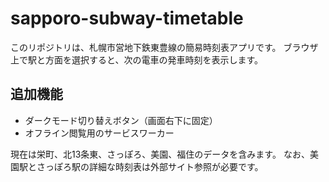 # sapporo-subway-timetable

このリポジトリは、札幌市営地下鉄東豊線の簡易時刻表アプリです。
ブラウザ上で駅と方面を選択すると、次の電車の発車時刻を表示します。

## 追加機能

- ダークモード切り替えボタン（画面右下に固定）
- オフライン閲覧用のサービスワーカー

現在は栄町、北13条東、さっぽろ、美園、福住のデータを含みます。
なお、美園駅とさっぽろ駅の詳細な時刻表は外部サイト参照が必要です。

